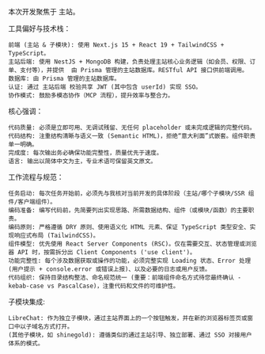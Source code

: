 本次开发聚焦于 主站。

工具偏好与技术栈：

    前端 (主站 & 子模块): 使用 Next.js 15 + React 19 + TailwindCSS + TypeScript。
    主站后端: 使用 NestJS + MongoDB 构建，负责处理主站核心业务逻辑（如会员、权限、订单、支付等），并提供  由 Prisma 管理的主站数据库。RESTful API 接口供前端调用。
    数据库: 由 Prisma 管理的主站数据库。
    认证: 通过 主站后端 校验共享 JWT (其中包含 userId) 实现 SSO。
    协作模式: 鼓励多模态协作（MCP 流程），提升效率与整合力。

核心强调：

    代码质量: 必须是立即可用、无调试残留、无任何 placeholder 或未完成逻辑的完整代码。
    代码结构: 注重结构清晰与语义一致 (Semantic HTML)，拒绝“意大利面”式嵌套。组件职责单一明确。
    完成度: 每次输出务必确保功能完整性，质量优先于速度。
    语言: 输出以简体中文为主，专业术语可保留英文原文。

工作流程与规范：

    任务启动: 每次任务开始前，必须先与我核对当前开发的具体阶段（主站/哪个子模块/SSR 组件/客户端组件）。
    编码准备: 编写代码前，先简要列出实现思路、所需数据结构、组件（或模块/函数）的主要职责。
    编码原则: 严格遵循 DRY 原则、使用语义化 HTML 元素、保证 TypeScript 类型安全、实现响应式布局 (TailwindCSS)。
    组件模型: 优先使用 React Server Components (RSC)。仅在需要交互、状态管理或浏览器 API 时，按需拆分出 Client Components ('use client')。
    功能完整性: 每个涉及数据获取或操作的功能，必须完整实现 Loading 状态、Error 处理 (用户提示 + console.error 或错误上报)、以及必要的日志或用户反馈。
    代码组织: 保持目录结构整洁、命名规范统一 (重要：前端组件命名方式待您最终确认 - kebab-case vs PascalCase)，注重代码和文件的可维护性。

子模块集成:

    LibreChat: 作为独立子模块，通过主站界面上的一个按钮触发，并在新的浏览器标签页或窗口中以子域名方式打开。
    (其他子模块，如 shinegold): 遵循类似的通过主站引导、独立部署、通过 SSO 对接用户体系的模式。
